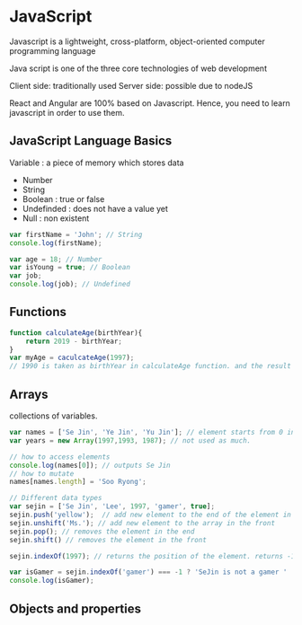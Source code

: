 # JavaScript
  
Javascript is a lightweight, cross-platform, object-oriented computer programming language

Java script is one of the three core technologies of web development

Client side: traditionally used
Server side: possible due to nodeJS

React and Angular are 100% based on Javascript.
Hence, you need to learn javascript in order to use them.


## JavaScript Language Basics
Variable : a piece of memory which stores data 
- Number
- String
- Boolean : true or false 
- Undefinded : does not have a value yet
- Null : non existent 
```javascript
var firstName = 'John'; // String 
console.log(firstName);

var age = 18; // Number
var isYoung = true; // Boolean 
var job;   
console.log(job); // Undefined 
```


## Functions 
```javascript
function calculateAge(birthYear){
    return 2019 - birthYear;
}
var myAge = caculcateAge(1997);
// 1990 is taken as birthYear in calculateAge function. and the result will be stored in age variable. 
```


## Arrays
collections of variables.
```javascript
var names = ['Se Jin', 'Ye Jin', 'Yu Jin']; // element starts from 0 index.  
var years = new Array(1997,1993, 1987); // not used as much.

// how to access elements
console.log(names[0]); // outputs Se Jin
// how to mutate
names[names.length] = 'Soo Ryong'; 

// Different data types
var sejin = ['Se Jin', 'Lee', 1997, 'gamer', true];
sejin.push('yellow');  // add new element to the end of the element in the end
sejin.unshift('Ms.'); // add new element to the array in the front 
sejin.pop(); // removes the element in the end 
sejin.shift() // removes the element in the front 

sejin.indexOf(1997); // returns the position of the element. returns -1 if not there.

var isGamer = sejin.indexOf('gamer') === -1 ? 'SeJin is not a gamer ' : ' SeJin is a gamer';
console.log(isGamer); 
```

## Objects and properties

``` javascript


```
